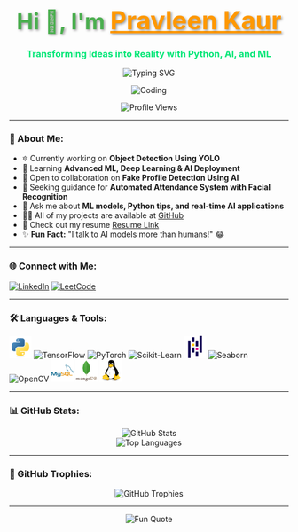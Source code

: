 <h1 align="center">
  <span id="name" style="font-size: 40px; font-weight: bold; color: #4CAF50; text-shadow: 2px 2px 4px rgba(0, 0, 0, 0.4);">
    Hi 👋, I'm <span style="color: #ff9800; text-decoration: underline; font-size: 45px; font-weight: bold;">Pravleen Kaur</span>
  </span>
</h1>

<h3 align="center" style="color: #00e676; font-weight: bold;">Transforming Ideas into Reality with Python, AI, and ML</h3>

<div align="center">
  <img src="https://readme-typing-svg.herokuapp.com?font=Fira+Code&pause=1000&color=4CAF50&center=true&width=450&lines=Data+Science+Enthusiast+%F0%9F%A7%91%E2%80%8D%F0%9F%8F%AB;AI+%7C+ML+%7C+Deep+Learning+%F0%9F%92%BB;Loves+Building+Real-World+Projects+%F0%9F%91%BB;Passionate+about+Tech+%F0%9F%9A%80" alt="Typing SVG" />
</div>

<p align="center">
  <img src="https://user-images.githubusercontent.com/74038190/225813708-98b745f2-7d22-48cf-9150-083f1b00d6c9.gif" alt="Coding" width="450"/>
</p>
<p align="center">
  <img src="https://komarev.com/ghpvc/?username=prav0106&label=Profile%20views&color=0e75b6&style=flat" alt="Profile Views" />
</p>

---
### 🚀 About Me:
- 🔯 Currently working on **Object Detection Using YOLO**
- 🌱 Learning **Advanced ML, Deep Learning & AI Deployment**
- 👯 Open to collaboration on **Fake Profile Detection Using AI**
- 🤝 Seeking guidance for **Automated Attendance System with Facial Recognition**
- 💬 Ask me about **ML models, Python tips, and real-time AI applications**
- 👨‍💻 All of my projects are available at [GitHub](https://github.com/prav0106)
- 📄 Check out my resume [Resume Link](https://drive.google.com/file/d/1JQkQULml8XqnalhcGXgcnBHK9rHRRAtp/view?usp=drive_link)
- ✨ **Fun Fact:** "I talk to AI models more than humans!" 😂

---
### 🌐 Connect with Me:
<p align="left">
  <a href="https://linkedin.com/in/pravleen-kaur" target="blank"><img align="center" src="https://raw.githubusercontent.com/rahuldkjain/github-profile-readme-generator/master/src/images/icons/Social/linked-in-alt.svg" alt="LinkedIn" height="30" width="40" /></a>
  <a href="https://www.leetcode.com/prav_0106" target="blank"><img align="center" src="https://raw.githubusercontent.com/rahuldkjain/github-profile-readme-generator/master/src/images/icons/Social/leet-code.svg" alt="LeetCode" height="30" width="40" /></a>
</p>

---
### 🛠️ Languages & Tools:
<p align="left"> 
  <img src="https://raw.githubusercontent.com/devicons/devicon/master/icons/python/python-original.svg" alt="Python" width="40" height="40"/> 
  <img src="https://www.vectorlogo.zone/logos/tensorflow/tensorflow-icon.svg" alt="TensorFlow" width="40" height="40"/>
  <img src="https://www.vectorlogo.zone/logos/pytorch/pytorch-icon.svg" alt="PyTorch" width="40" height="40"/> 
  <img src="https://upload.wikimedia.org/wikipedia/commons/0/05/Scikit_learn_logo_small.svg" alt="Scikit-Learn" width="40" height="40"/> 
  <img src="https://raw.githubusercontent.com/devicons/devicon/2ae2a900d2f041da66e950e4d48052658d850630/icons/pandas/pandas-original.svg" alt="Pandas" width="40" height="40"/>
  <img src="https://seaborn.pydata.org/_images/logo-mark-lightbg.svg" alt="Seaborn" width="40" height="40"/>
  <img src="https://www.vectorlogo.zone/logos/opencv/opencv-icon.svg" alt="OpenCV" width="40" height="40"/> 
  <img src="https://raw.githubusercontent.com/devicons/devicon/master/icons/mysql/mysql-original-wordmark.svg" alt="MySQL" width="40" height="40"/> 
  <img src="https://raw.githubusercontent.com/devicons/devicon/master/icons/mongodb/mongodb-original-wordmark.svg" alt="MongoDB" width="40" height="40"/> 
  <img src="https://raw.githubusercontent.com/devicons/devicon/master/icons/linux/linux-original.svg" alt="Linux" width="40" height="40"/>
</p>

---
### 📊 GitHub Stats:
<p align="center">
  <img src="https://github-readme-stats.vercel.app/api?username=prav0106&show_icons=true&theme=radical" alt="GitHub Stats"/>
  <br/>
  <img src="https://github-readme-stats.vercel.app/api/top-langs?username=prav0106&show_icons=true&layout=compact&theme=radical" alt="Top Languages"/>
</p>

---
### 💎 GitHub Trophies:
<p align="center">
  <img src="https://github-profile-trophy.vercel.app/?username=prav0106&theme=radical&margin-w=15&margin-h=15&column=7" alt="GitHub Trophies"/>
</p>

---
<p align="center">
  <img src="https://quotes-github-readme.vercel.app/api?type=horizontal&theme=radical" alt="Fun Quote" />
</p>
